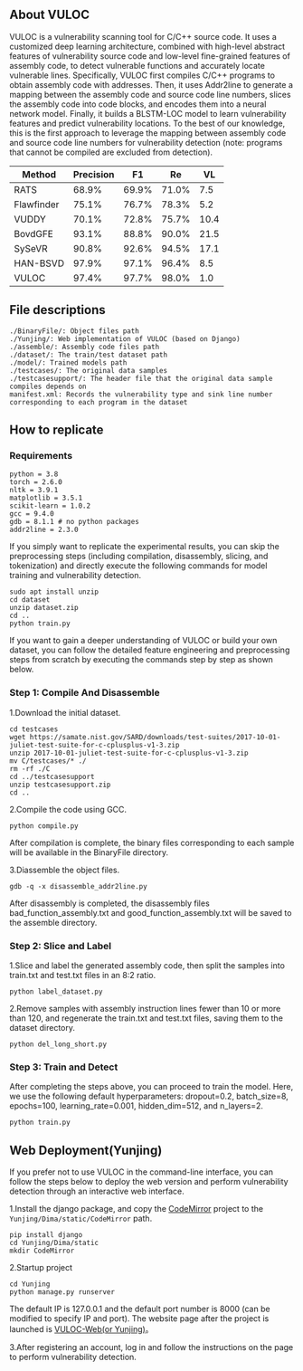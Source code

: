 ## About VULOC
VULOC is a vulnerability scanning tool for C/C++ source code. It uses a customized deep learning architecture, combined with high-level abstract features of vulnerability source code and low-level fine-grained features of assembly code, to detect vulnerable functions and accurately locate vulnerable lines. Specifically, VULOC first compiles C/C++ programs to obtain assembly code with addresses. Then, it uses Addr2line to generate a mapping between the assembly code and source code line numbers, slices the assembly code into code blocks, and encodes them into a neural network model. Finally, it builds a BLSTM-LOC model to learn vulnerability features and predict vulnerability locations. To the best of our knowledge, this is the first approach to leverage the mapping between assembly code and source code line numbers for vulnerability detection (note: programs that cannot be compiled are excluded from detection).

| Method     | Precision  | F1         | Re         | VL         |
| ---------- | ---------- | ---------- | ---------- | ---------- |
| RATS       | 68.9%      | 69.9%      | 71.0%      | 7.5        |
| Flawfinder | 75.1%      | 76.7%      | 78.3%      | 5.2        |
| VUDDY      | 70.1%      | 72.8%      | 75.7%      | 10.4       |
| BovdGFE    | 93.1%      | 88.8%      | 90.0%      | 21.5       |
| SySeVR     | 90.8%      | 92.6%      | 94.5%      | 17.1       |
| HAN-BSVD   | 97.9%      | 97.1%      | 96.4%      | 8.5        |
| VULOC      | 97.4%      | 97.7%      | 98.0%      | 1.0        |

## File descriptions
```
./BinaryFile/: Object files path
./Yunjing/: Web implementation of VULOC (based on Django)
./assemble/: Assembly code files path
./dataset/: The train/test dataset path
./model/: Trained models path
./testcases/: The original data samples
./testcasesupport/: The header file that the original data sample compiles depends on
manifest.xml: Records the vulnerability type and sink line number corresponding to each program in the dataset
```

## How to replicate
### Requirements
```
python = 3.8
torch = 2.6.0
nltk = 3.9.1
matplotlib = 3.5.1
scikit-learn = 1.0.2
gcc = 9.4.0
gdb = 8.1.1 # no python packages
addr2line = 2.3.0
```
If you simply want to replicate the experimental results, you can skip the preprocessing steps (including compilation, disassembly, slicing, and tokenization) and directly execute the following commands for model training and vulnerability detection.
```shell
sudo apt install unzip
cd dataset
unzip dataset.zip
cd ..
python train.py
```
If you want to gain a deeper understanding of VULOC or build your own dataset, you can follow the detailed feature engineering and preprocessing steps from scratch by executing the commands step by step as shown below.
### Step 1: Compile And Disassemble
1.Download the initial dataset.
```shell
cd testcases
wget https://samate.nist.gov/SARD/downloads/test-suites/2017-10-01-juliet-test-suite-for-c-cplusplus-v1-3.zip
unzip 2017-10-01-juliet-test-suite-for-c-cplusplus-v1-3.zip
mv C/testcases/* ./
rm -rf ./C
cd ../testcasesupport
unzip testcasesupport.zip
cd ..
```

2.Compile the code using GCC.
```shell
python compile.py
```
After compilation is complete, the binary files corresponding to each sample will be available in the BinaryFile directory.

3.Diassemble the object files.
```shell
gdb -q -x disassemble_addr2line.py
```
After disassembly is completed, the disassembly files bad_function_assembly.txt and good_function_assembly.txt will be saved to the assemble directory.
### Step 2: Slice and Label
1.Slice and label the generated assembly code, then split the samples into train.txt and test.txt files in an 8:2 ratio. 
```shell
python label_dataset.py
```
2.Remove samples with assembly instruction lines fewer than 10 or more than 120, and regenerate the train.txt and test.txt files, saving them to the dataset directory.
```shell
python del_long_short.py
```
### Step 3: Train and Detect
After completing the steps above, you can proceed to train the model. Here, we use the following default hyperparameters: dropout=0.2, batch_size=8, epochs=100, learning_rate=0.001, hidden_dim=512, and n_layers=2.
```shell
python train.py
```
## Web Deployment(Yunjing)
If you prefer not to use VULOC in the command-line interface, you can follow the steps below to deploy the web version and perform vulnerability detection through an interactive web interface.

1.Install the django package, and copy the [CodeMirror](https://codemirror.net/) project to the `Yunjing/Dima/static/CodeMirror` path.
```
pip install django
cd Yunjing/Dima/static
mkdir CodeMirror
```

2.Startup project
```
cd Yunjing
python manage.py runserver
```
The default IP is 127.0.0.1 and the default port number is 8000 (can be modified to specify IP and port). The website page after the project is launched is [VULOC-Web(or Yunjing)](http://127.0.0.1:8000/)。

3.After registering an account, log in and follow the instructions on the page to perform vulnerability detection.
